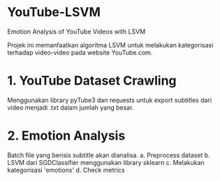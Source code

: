 # YouTube-LSVM
Emotion Analysis of YouTube Videos with LSVM

Projek ini memanfaatkan algoritma LSVM untuk melakukan kategorisasi terhadap video-video pada website YouTube.com.

# 1. YouTube Dataset Crawling

Menggunakan library pyTube3 dan requests untuk export subtitles dari video menjadi .txt dalam jumlah yang besar.

# 2. Emotion Analysis

Batch file yang berisis subtitle akan dianalisa.
a. Preprocess dataset
b. LSVM dari SGDClassifier menggunakan library sklearn
c. Melakukan kategorisasi 'emotions'
d. Check metrics

